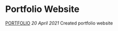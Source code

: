 Portfolio Website
======================

[PORTFOLIO](https://rachelsdesignlab.com)
*20 April 2021*
Created portfolio website

